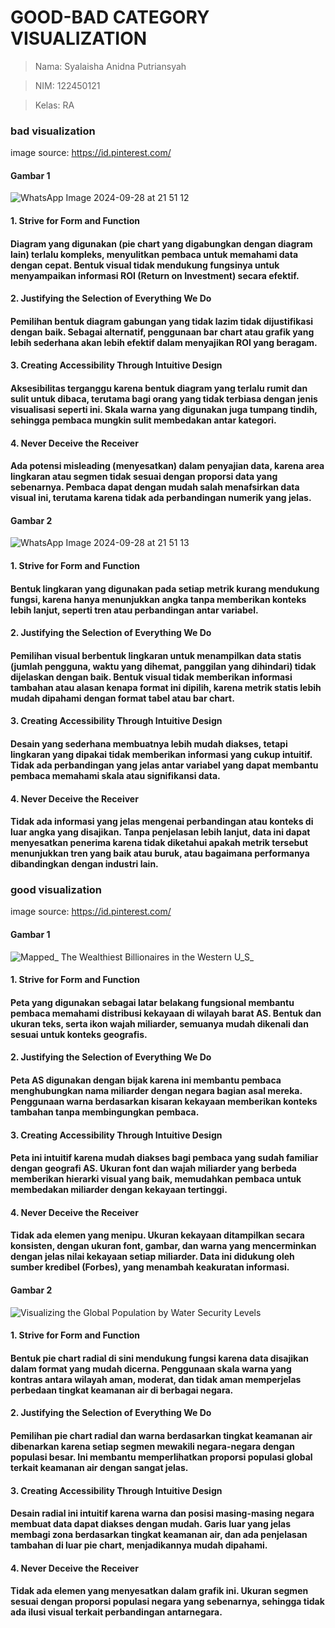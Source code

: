 # GOOD-BAD CATEGORY VISUALIZATION
> Nama: Syalaisha Anidna Putriansyah

> NIM: 122450121

> Kelas: RA

### bad visualization
image source: https://id.pinterest.com/
#### Gambar 1
![WhatsApp Image 2024-09-28 at 21 51 12](https://github.com/user-attachments/assets/89eb8053-dc4b-459a-b968-aeb14836fd80)
#### 1. Strive for Form and Function
#### Diagram yang digunakan (pie chart yang digabungkan dengan diagram lain) terlalu kompleks, menyulitkan pembaca untuk memahami data dengan cepat. Bentuk visual tidak mendukung fungsinya untuk menyampaikan informasi ROI (Return on Investment) secara efektif.
#### 2. Justifying the Selection of Everything We Do
#### Pemilihan bentuk diagram gabungan yang tidak lazim tidak dijustifikasi dengan baik. Sebagai alternatif, penggunaan bar chart atau grafik yang lebih sederhana akan lebih efektif dalam menyajikan ROI yang beragam.
#### 3. Creating Accessibility Through Intuitive Design
#### Aksesibilitas terganggu karena bentuk diagram yang terlalu rumit dan sulit untuk dibaca, terutama bagi orang yang tidak terbiasa dengan jenis visualisasi seperti ini. Skala warna yang digunakan juga tumpang tindih, sehingga pembaca mungkin sulit membedakan antar kategori.
#### 4. Never Deceive the Receiver
#### Ada potensi misleading (menyesatkan) dalam penyajian data, karena area lingkaran atau segmen tidak sesuai dengan proporsi data yang sebenarnya. Pembaca dapat dengan mudah salah menafsirkan data visual ini, terutama karena tidak ada perbandingan numerik yang jelas.

#### Gambar 2
![WhatsApp Image 2024-09-28 at 21 51 13](https://github.com/user-attachments/assets/0ef9824a-e074-4ede-b9ce-55a27db85e26)
#### 1. Strive for Form and Function
#### Bentuk lingkaran yang digunakan pada setiap metrik kurang mendukung fungsi, karena hanya menunjukkan angka tanpa memberikan konteks lebih lanjut, seperti tren atau perbandingan antar variabel.
#### 2. Justifying the Selection of Everything We Do
#### Pemilihan visual berbentuk lingkaran untuk menampilkan data statis (jumlah pengguna, waktu yang dihemat, panggilan yang dihindari) tidak dijelaskan dengan baik. Bentuk visual tidak memberikan informasi tambahan atau alasan kenapa format ini dipilih, karena metrik statis lebih mudah dipahami dengan format tabel atau bar chart.
#### 3. Creating Accessibility Through Intuitive Design
#### Desain yang sederhana membuatnya lebih mudah diakses, tetapi lingkaran yang dipakai tidak memberikan informasi yang cukup intuitif. Tidak ada perbandingan yang jelas antar variabel yang dapat membantu pembaca memahami skala atau signifikansi data.
#### 4. Never Deceive the Receiver
#### Tidak ada informasi yang jelas mengenai perbandingan atau konteks di luar angka yang disajikan. Tanpa penjelasan lebih lanjut, data ini dapat menyesatkan penerima karena tidak diketahui apakah metrik tersebut menunjukkan tren yang baik atau buruk, atau bagaimana performanya dibandingkan dengan industri lain.

### good visualization
image source: https://id.pinterest.com/
#### Gambar 1
![Mapped_ The Wealthiest Billionaires in the Western U_S_](https://github.com/user-attachments/assets/e9da3fa9-0a99-46d6-a301-04199fa7a8aa)
#### 1. Strive for Form and Function
#### Peta yang digunakan sebagai latar belakang fungsional membantu pembaca memahami distribusi kekayaan di wilayah barat AS. Bentuk dan ukuran teks, serta ikon wajah miliarder, semuanya mudah dikenali dan sesuai untuk konteks geografis.
#### 2. Justifying the Selection of Everything We Do
#### Peta AS digunakan dengan bijak karena ini membantu pembaca menghubungkan nama miliarder dengan negara bagian asal mereka. Penggunaan warna berdasarkan kisaran kekayaan memberikan konteks tambahan tanpa membingungkan pembaca.
#### 3. Creating Accessibility Through Intuitive Design
#### Peta ini intuitif karena mudah diakses bagi pembaca yang sudah familiar dengan geografi AS. Ukuran font dan wajah miliarder yang berbeda memberikan hierarki visual yang baik, memudahkan pembaca untuk membedakan miliarder dengan kekayaan tertinggi.
#### 4. Never Deceive the Receiver
#### Tidak ada elemen yang menipu. Ukuran kekayaan ditampilkan secara konsisten, dengan ukuran font, gambar, dan warna yang mencerminkan dengan jelas nilai kekayaan setiap miliarder. Data ini didukung oleh sumber kredibel (Forbes), yang menambah keakuratan informasi.


#### Gambar 2
![Visualizing the Global Population by Water Security Levels](https://github.com/user-attachments/assets/d96038d7-ddfb-47c3-8ea4-2d434e2bed22)
#### 1. Strive for Form and Function
#### Bentuk pie chart radial di sini mendukung fungsi karena data disajikan dalam format yang mudah dicerna. Penggunaan skala warna yang kontras antara wilayah aman, moderat, dan tidak aman memperjelas perbedaan tingkat keamanan air di berbagai negara.
#### 2. Justifying the Selection of Everything We Do
#### Pemilihan pie chart radial dan warna berdasarkan tingkat keamanan air dibenarkan karena setiap segmen mewakili negara-negara dengan populasi besar. Ini membantu memperlihatkan proporsi populasi global terkait keamanan air dengan sangat jelas.
#### 3. Creating Accessibility Through Intuitive Design
#### Desain radial ini intuitif karena warna dan posisi masing-masing negara membuat data dapat diakses dengan mudah. Garis luar yang jelas membagi zona berdasarkan tingkat keamanan air, dan ada penjelasan tambahan di luar pie chart, menjadikannya mudah dipahami.
#### 4. Never Deceive the Receiver
#### Tidak ada elemen yang menyesatkan dalam grafik ini. Ukuran segmen sesuai dengan proporsi populasi negara yang sebenarnya, sehingga tidak ada ilusi visual terkait perbandingan antarnegara.


